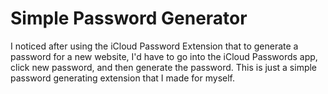 # Simple Password Generator

I noticed after using the iCloud Password Extension that to generate a password for a new website, I'd have to go into the iCloud Passwords app, click new password, and then generate the password. This is just a simple password generating extension that I made for myself.